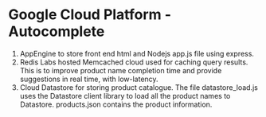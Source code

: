 # Google Cloud Platform - Autocomplete  

1. AppEngine to store front end html and Nodejs app.js file using express.
2. Redis Labs hosted Memcached cloud used for caching query results. This is to improve product name completion time and provide suggestions in real time, with low-latency.
3. Cloud Datastore for storing product catalogue. The file datastore_load.js uses the Datastore client library to load all the product names to Datastore. products.json contains the product information.
